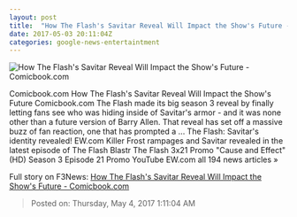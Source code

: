 ```yaml
---
layout: post
title:  "How The Flash's Savitar Reveal Will Impact the Show's Future - Comicbook.com"
date: 2017-05-03 20:11:04Z
categories: google-news-entertaintment
---
```


![How The Flash's Savitar Reveal Will Impact the Show's Future - Comicbook.com](http://media.comicbook.com/2017/05/future-barry-allen-savitar-in-the-flash-994414-640x320.jpg)

Comicbook.com How The Flash's Savitar Reveal Will Impact the Show's Future Comicbook.com The Flash made its big season 3 reveal by finally letting fans see who was hiding inside of Savitar's armor - and it was none other than a future version of Barry Allen. That reveal has set off a massive buzz of fan reaction, one that has prompted a ... The Flash: Savitar's identity revealed! EW.com Killer Frost rampages and Savitar revealed in the latest episode of The Flash Blastr The Flash 3x21 Promo "Cause and Effect" (HD) Season 3 Episode 21 Promo YouTube EW.com all 194 news articles »


Full story on F3News: [How The Flash's Savitar Reveal Will Impact the Show's Future - Comicbook.com](http://www.f3nws.com/n/KKCCDG)

> Posted on: Thursday, May 4, 2017 1:11:04 AM
